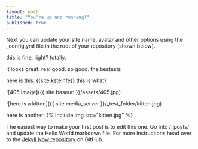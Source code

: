 ```yaml
---
layout: post
title: "You're up and running!"
published: true
---
```


Next you can update your site name, avatar and other options using the _config.yml file in the root of your repository (shown below).


this is fine, right?
totally.

it looks great.
real good.
so good.
the bestests

here is this: {{site.ksteinfe}} this is what?

![405 image]({{ site.baseurl }}/assets/405.jpg)

![here is a kitten]({{ site.media_server }}/_test_folder/kitten.jpg)

here is another:
{% include img src="kitten.jpg" %}

The easiest way to make your first post is to edit this one. Go into /_posts/ and update the Hello World markdown file. For more instructions head over to the [Jekyll Now repository](https://github.com/barryclark/jekyll-now) on GitHub.
